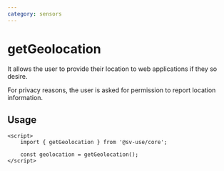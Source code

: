 ```yaml
---
category: sensors
---
```


# getGeolocation

It allows the user to provide their location to web applications if they so
desire.

For privacy reasons, the user is asked for permission to report location
information.

## Usage

```svelte
<script>
	import { getGeolocation } from '@sv-use/core';

	const geolocation = getGeolocation();
</script>
```
